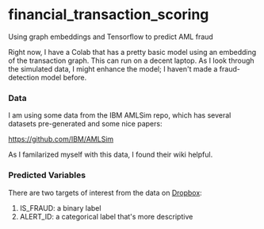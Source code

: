 # financial_transaction_scoring
Using graph embeddings and Tensorflow to predict AML fraud

Right now, I have a Colab that has a pretty basic model using an embedding of the transaction graph. This can run on a decent laptop. As I look through the simulated data, I might enhance the model; I haven't made a fraud-detection model before.

### Data

I am using some data from the IBM AMLSim repo, which has several datasets pre-generated and some nice papers: 

https://github.com/IBM/AMLSim

As I familarized myself with this data, I found their wiki helpful.

### Predicted Variables
There are two targets of interest from the data on [Dropbox](https://www.dropbox.com/sh/l3grpumqfgbxqak/AAC8YT4fdn0AYKhyZ5b3Ax16a?dl=0):

1) IS_FRAUD: a binary label
2) ALERT_ID: a categorical label that's more descriptive

